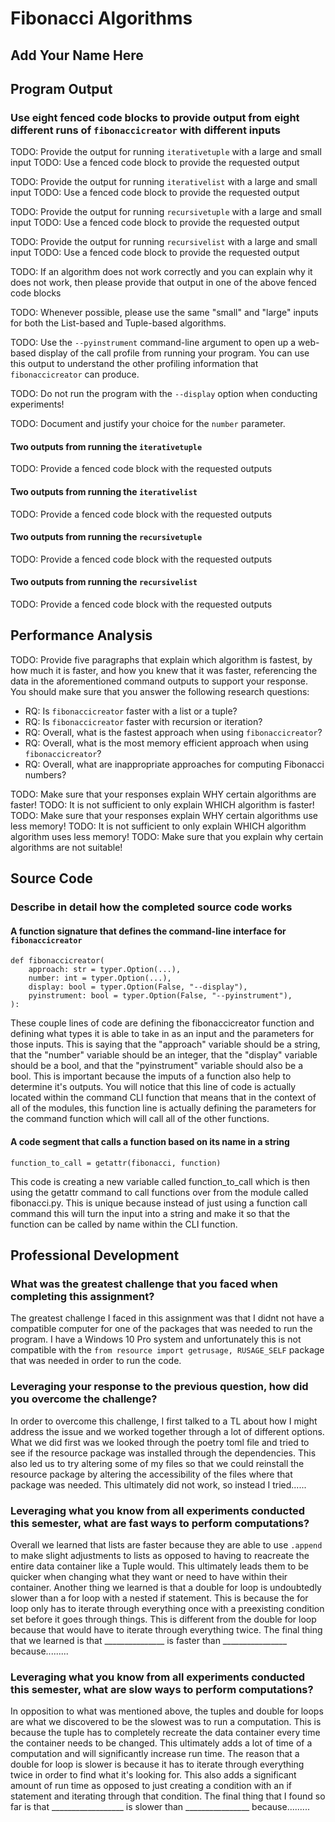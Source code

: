 # Fibonacci Algorithms

## Add Your Name Here

## Program Output

### Use eight fenced code blocks to provide output from eight different runs of `fibonaccicreator` with different inputs

TODO: Provide the output for running `iterativetuple` with a large and small input
TODO: Use a fenced code block to provide the requested output

TODO: Provide the output for running `iterativelist` with a large and small input
TODO: Use a fenced code block to provide the requested output

TODO: Provide the output for running `recursivetuple` with a large and small input
TODO: Use a fenced code block to provide the requested output

TODO: Provide the output for running `recursivelist` with a large and small input
TODO: Use a fenced code block to provide the requested output

TODO: If an algorithm does not work correctly and you can explain why it does not
work, then please provide that output in one of the above fenced code blocks

TODO: Whenever possible, please use the same "small" and "large" inputs for both
the List-based and Tuple-based algorithms.

TODO: Use the `--pyinstrument` command-line argument to open up a web-based display
of the call profile from running your program. You can use this output to understand
the other profiling information that `fibonaccicreator` can produce.

TODO: Do not run the program with the `--display` option when conducting
experiments!

TODO: Document and justify your choice for the `number` parameter.

#### Two outputs from running the `iterativetuple`

TODO: Provide a fenced code block with the requested outputs

#### Two outputs from running the `iterativelist`

TODO: Provide a fenced code block with the requested outputs

#### Two outputs from running the `recursivetuple`

TODO: Provide a fenced code block with the requested outputs

#### Two outputs from running the `recursivelist`

TODO: Provide a fenced code block with the requested outputs

## Performance Analysis

TODO: Provide five paragraphs that explain which algorithm is fastest, by how
much it is faster, and how you knew that it was faster, referencing the data
in the aforementioned command outputs to support your response. You should make
sure that you answer the following research questions:

- RQ: Is `fibonaccicreator` faster with a list or a tuple?
- RQ: Is `fibonaccicreator` faster with recursion or iteration?
- RQ: Overall, what is the fastest approach when using `fibonaccicreator`?
- RQ: Overall, what is the most memory efficient approach when using `fibonaccicreator`?
- RQ: Overall, what are inappropriate approaches for computing Fibonacci numbers?

TODO: Make sure that your responses explain WHY certain algorithms are faster!
TODO: It is not sufficient to only explain WHICH algorithm is faster!
TODO: Make sure that your responses explain WHY certain algorithms use less memory!
TODO: It is not sufficient to only explain WHICH algorithm algorithm uses less memory!
TODO: Make sure that you explain why certain algorithms are not suitable!

## Source Code

### Describe in detail how the completed source code works

#### A function signature that defines the command-line interface for `fibonaccicreator`

```
def fibonaccicreator(
    approach: str = typer.Option(...),
    number: int = typer.Option(...),
    display: bool = typer.Option(False, "--display"),
    pyinstrument: bool = typer.Option(False, "--pyinstrument"),
):
```

These couple lines of code are defining the fibonaccicreator function and defining what types it is able to take in as an input and the parameters for those inputs. This is saying that the "approach" variable should be a string, that the "number" variable should be an integer, that the "display" variable should be a bool, and that the "pyinstrument" variable should also be a bool. This is important because the imputs of a function also help to determine it's outputs. You will notice that this line of code is actually located within the command CLI function that means that in the context of all of the modules, this function line is actually defining the parameters for the command function which will call all of the other functions.

#### A code segment that calls a function based on its name in a string

```
function_to_call = getattr(fibonacci, function)
```

This code is creating a new variable called function_to_call which is then using the getattr command to call functions over from the module called fibonacci.py. This is unique because instead of just using a function call command this will turn the input into a string and make it so that the function can be called by name within the CLI function.

## Professional Development

### What was the greatest challenge that you faced when completing this assignment?

The greatest challenge I faced in this assignment was that I didnt not have a compatible computer for one of the packages that was needed to run the program. I have a Windows 10 Pro system and unfortunately this is not compatible with the `from resource import getrusage, RUSAGE_SELF` package that was needed in order to run the code.

### Leveraging your response to the previous question, how did you overcome the challenge?

In order to overcome this challenge, I first talked to a TL about how I might address the issue and we worked together through a lot of different options. What we did first was we looked through the poetry toml file and tried to see if the resource package was installed through the dependencies. This also led us to try altering some of my files so that we could reinstall the resource package by altering the accessibility of the files where that package was needed. This ultimately did not work, so instead I tried......

### Leveraging what you know from all experiments conducted this semester, what are fast ways to perform computations?

Overall we learned that lists are faster because they are able to use `.append` to make slight adjustments to lists as opposed to having to reacreate the entire data container like a Tuple would. This ultimately leads them to be quicker when changing what they want or need to have within their container. Another thing we learned is that a double for loop is undoubtedly slower than a for loop with a nested if statement. This is because the for loop only has to iterate through everything once with a preexisting condition set before it goes through things. This is different from the double for loop because that would have to iterate through everything twice. The final thing that we learned is that _______________ is faster than ________________ because.........

### Leveraging what you know from all experiments conducted this semester, what are slow ways to perform computations?

In opposition to what was mentioned above, the tuples and double for loops are what we discovered to be the slowest was to run a computation. This is because the tuple has to completely recreate the data container every time the container needs to be changed. This ultimately adds a lot of time of a computation and will significantly increase run time. The reason that a double for loop is slower is because it has to iterate through everything twice in order to find what it's looking for. This also adds a significant amount of run time as opposed to just creating a condition with an if statement and iterating through that condition. The final thing that I found so far is that __________________ is slower than ________________ because.........
